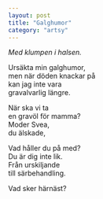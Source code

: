```yaml
---
layout: post
title: "Galghumor"
category: "artsy"
---
```


_Med klumpen i halsen._

Ursäkta min galghumor,<br />
men när döden knackar på<br />
kan jag inte vara<br />
gravalvarlig längre.

När ska vi ta<br />
en gravöl för mamma?<br />
Moder Svea,<br />
du älskade,

Vad håller du på med?<br />
Du är dig inte lik.<br />
Från urskiljande<br />
till särbehandling.

Vad sker härnäst?

